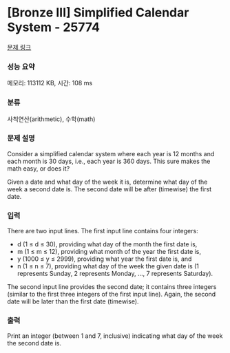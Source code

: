 # [Bronze III] Simplified Calendar System - 25774 

[문제 링크](https://www.acmicpc.net/problem/25774) 

### 성능 요약

메모리: 113112 KB, 시간: 108 ms

### 분류

사칙연산(arithmetic), 수학(math)

### 문제 설명

<p>Consider a simplified calendar system where each year is 12 months and each month is 30 days, i.e., each year is 360 days. This sure makes the math easy, or does it?</p>

<p>Given a date and what day of the week it is, determine what day of the week a second date is. The second date will be after (timewise) the first date.</p>

### 입력 

 <p>There are two input lines. The first input line contains four integers:</p>

<ul>
	<li>d (1 ≤ d ≤ 30), providing what day of the month the first date is,</li>
	<li>m (1 ≤ m ≤ 12), providing what month of the year the first date is,</li>
	<li>y (1000 ≤ y ≤ 2999), providing what year the first date is, and</li>
	<li>n (1 ≤ n ≤ 7), providing what day of the week the given date is (1 represents Sunday, 2 represents Monday, …, 7 represents Saturday).</li>
</ul>

<p>The second input line provides the second date; it contains three integers (similar to the first three integers of the first input line). Again, the second date will be later than the first date (timewise).</p>

### 출력 

 <p>Print an integer (between 1 and 7, inclusive) indicating what day of the week the second date is.</p>

